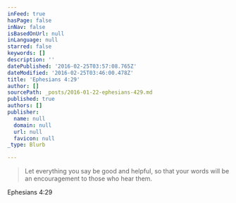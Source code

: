 ```yaml
---
inFeed: true
hasPage: false
inNav: false
isBasedOnUrl: null
inLanguage: null
starred: false
keywords: []
description: ''
datePublished: '2016-02-25T03:57:08.765Z'
dateModified: '2016-02-25T03:46:00.478Z'
title: 'Ephesians 4:29'
author: []
sourcePath: _posts/2016-01-22-ephesians-429.md
published: true
authors: []
publisher:
  name: null
  domain: null
  url: null
  favicon: null
_type: Blurb

---
```

> Let everything you say be good and helpful, so that your words will be an encouragement to those who hear them.

Ephesians 4:29